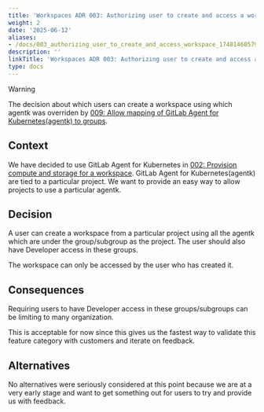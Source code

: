 ```yaml
---
title: 'Workspaces ADR 003: Authorizing user to create and access a workspace'
weight: 2
date: '2025-06-12'
aliases:
- /docs/003_authorizing_user_to_create_and_access_workspace_1748146057925987871_1/
description: ''
linkTitle: 'Workspaces ADR 003: Authorizing user to create and access a workspace'
type: docs
---
```


> [!WARNING]  
> The decision about which users can create a workspace using which agentk was overriden by [009: Allow mapping of GitLab Agent for Kubernetes(agentk) to groups](./009_allow_mapping_of_agentk_to_groups.md).

## Context

We have decided to use GitLab Agent for Kubernetes in [002: Provision compute and storage for a workspace](./002_provision_compute_and_storage.md).
GitLab Agent for Kubernetes(agentk) are tied to a particular project.
We want to provide an easy way to allow projects to use a particular agentk.

## Decision

A user can create a workspace from a particular project using all the agentk which are under the group/subgroup as the project. The user should also have Developer access in these groups.

The workspace can only be accessed by the user who has created it.

## Consequences

Requiring users to have Developer access in these groups/subgroups can be limiting to many organization.

This is acceptable for now since this gives us the fastest way to validate this feature category with customers and iterate on feedback.

## Alternatives

No alternatives were seriously considered at this point because we are at a very early stage and want to get something out for users to try and provide us with feedback.
